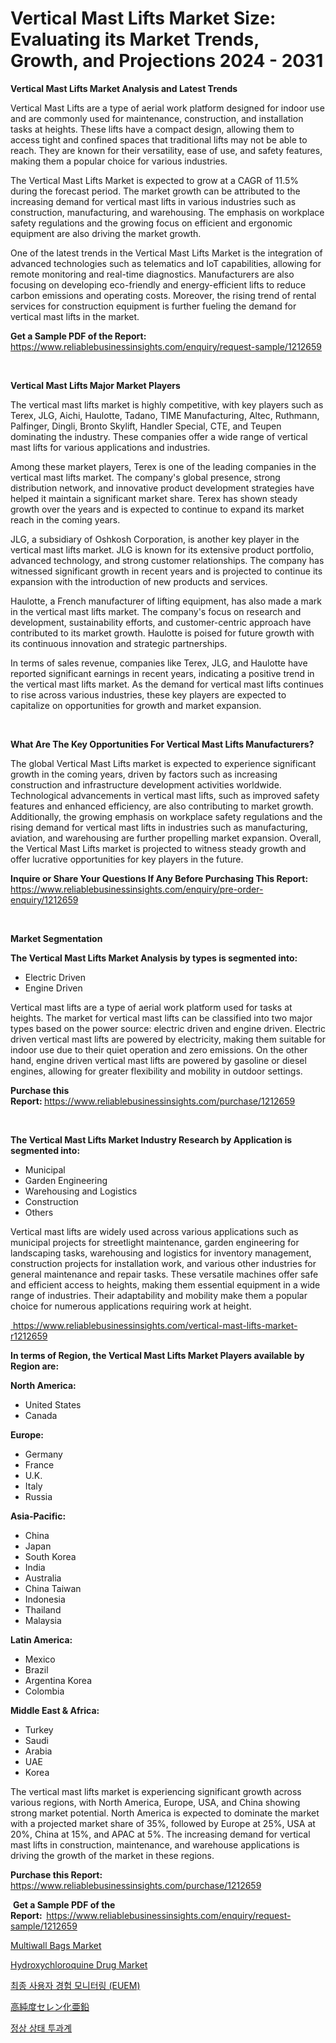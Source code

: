 <p><h1>Vertical Mast Lifts Market Size: Evaluating its Market Trends, Growth, and Projections 2024 - 2031</h1></p><p><strong>Vertical Mast Lifts Market Analysis and Latest Trends</strong></p>
<p><p>Vertical Mast Lifts are a type of aerial work platform designed for indoor use and are commonly used for maintenance, construction, and installation tasks at heights. These lifts have a compact design, allowing them to access tight and confined spaces that traditional lifts may not be able to reach. They are known for their versatility, ease of use, and safety features, making them a popular choice for various industries.</p><p>The Vertical Mast Lifts Market is expected to grow at a CAGR of 11.5% during the forecast period. The market growth can be attributed to the increasing demand for vertical mast lifts in various industries such as construction, manufacturing, and warehousing. The emphasis on workplace safety regulations and the growing focus on efficient and ergonomic equipment are also driving the market growth.</p><p>One of the latest trends in the Vertical Mast Lifts Market is the integration of advanced technologies such as telematics and IoT capabilities, allowing for remote monitoring and real-time diagnostics. Manufacturers are also focusing on developing eco-friendly and energy-efficient lifts to reduce carbon emissions and operating costs. Moreover, the rising trend of rental services for construction equipment is further fueling the demand for vertical mast lifts in the market.</p></p>
<p><strong>Get a Sample PDF of the Report:&nbsp;</strong> <a href="https://www.reliablebusinessinsights.com/enquiry/request-sample/1212659">https://www.reliablebusinessinsights.com/enquiry/request-sample/1212659</a></p>
<p>&nbsp;</p>
<p><strong>Vertical Mast Lifts Major Market Players</strong></p>
<p><p>The vertical mast lifts market is highly competitive, with key players such as Terex, JLG, Aichi, Haulotte, Tadano, TIME Manufacturing, Altec, Ruthmann, Palfinger, Dingli, Bronto Skylift, Handler Special, CTE, and Teupen dominating the industry. These companies offer a wide range of vertical mast lifts for various applications and industries.</p><p>Among these market players, Terex is one of the leading companies in the vertical mast lifts market. The company's global presence, strong distribution network, and innovative product development strategies have helped it maintain a significant market share. Terex has shown steady growth over the years and is expected to continue to expand its market reach in the coming years.</p><p>JLG, a subsidiary of Oshkosh Corporation, is another key player in the vertical mast lifts market. JLG is known for its extensive product portfolio, advanced technology, and strong customer relationships. The company has witnessed significant growth in recent years and is projected to continue its expansion with the introduction of new products and services.</p><p>Haulotte, a French manufacturer of lifting equipment, has also made a mark in the vertical mast lifts market. The company's focus on research and development, sustainability efforts, and customer-centric approach have contributed to its market growth. Haulotte is poised for future growth with its continuous innovation and strategic partnerships.</p><p>In terms of sales revenue, companies like Terex, JLG, and Haulotte have reported significant earnings in recent years, indicating a positive trend in the vertical mast lifts market. As the demand for vertical mast lifts continues to rise across various industries, these key players are expected to capitalize on opportunities for growth and market expansion.</p></p>
<p>&nbsp;</p>
<p><strong>What Are The Key Opportunities For Vertical Mast Lifts Manufacturers?</strong></p>
<p><p>The global Vertical Mast Lifts market is expected to experience significant growth in the coming years, driven by factors such as increasing construction and infrastructure development activities worldwide. Technological advancements in vertical mast lifts, such as improved safety features and enhanced efficiency, are also contributing to market growth. Additionally, the growing emphasis on workplace safety regulations and the rising demand for vertical mast lifts in industries such as manufacturing, aviation, and warehousing are further propelling market expansion. Overall, the Vertical Mast Lifts market is projected to witness steady growth and offer lucrative opportunities for key players in the future.</p></p>
<p><strong>Inquire or Share Your Questions If Any Before Purchasing This Report:</strong> <a href="https://www.reliablebusinessinsights.com/enquiry/pre-order-enquiry/1212659">https://www.reliablebusinessinsights.com/enquiry/pre-order-enquiry/1212659</a></p>
<p>&nbsp;</p>
<p><strong>Market Segmentation</strong></p>
<p><strong>The Vertical Mast Lifts Market Analysis by types is segmented into:</strong></p>
<p><ul><li>Electric Driven</li><li>Engine Driven</li></ul></p>
<p><p>Vertical mast lifts are a type of aerial work platform used for tasks at heights. The market for vertical mast lifts can be classified into two major types based on the power source: electric driven and engine driven. Electric driven vertical mast lifts are powered by electricity, making them suitable for indoor use due to their quiet operation and zero emissions. On the other hand, engine driven vertical mast lifts are powered by gasoline or diesel engines, allowing for greater flexibility and mobility in outdoor settings.</p></p>
<p><strong>Purchase this Report:&nbsp;</strong><a href="https://www.reliablebusinessinsights.com/purchase/1212659">https://www.reliablebusinessinsights.com/purchase/1212659</a></p>
<p>&nbsp;</p>
<p><strong>The Vertical Mast Lifts Market Industry Research by Application is segmented into:</strong></p>
<p><ul><li>Municipal</li><li>Garden Engineering</li><li>Warehousing and Logistics</li><li>Construction</li><li>Others</li></ul></p>
<p><p>Vertical mast lifts are widely used across various applications such as municipal projects for streetlight maintenance, garden engineering for landscaping tasks, warehousing and logistics for inventory management, construction projects for installation work, and various other industries for general maintenance and repair tasks. These versatile machines offer safe and efficient access to heights, making them essential equipment in a wide range of industries. Their adaptability and mobility make them a popular choice for numerous applications requiring work at height.</p></p>
<p><a href="https://www.reliablebusinessinsights.com/vertical-mast-lifts-market-r1212659">&nbsp;https://www.reliablebusinessinsights.com/vertical-mast-lifts-market-r1212659</a></p>
<p><strong>In terms of Region, the Vertical Mast Lifts Market Players available by Region are:</strong></p>
<p>
    <p> <strong> North America: </strong>
        <ul>
            <li>United States</li>
            <li>Canada</li>
        </ul>
        </p> 
    <p> <strong> Europe: </strong>
        <ul>
            <li>Germany</li>
            <li>France</li>
            <li>U.K.</li>
            <li>Italy</li>
            <li>Russia</li>
        </ul>
        </p> 
    <p> <strong> Asia-Pacific: </strong>
        <ul>
            <li>China</li>
            <li>Japan</li>
            <li>South Korea</li>
            <li>India</li>
            <li>Australia</li>
            <li>China Taiwan</li>
            <li>Indonesia</li>
            <li>Thailand</li>
            <li>Malaysia</li>
        </ul>
        </p> 
    <p> <strong> Latin America: </strong>
        <ul>
            <li>Mexico</li>
            <li>Brazil</li>
            <li>Argentina Korea</li>
            <li>Colombia</li>
        </ul>
        </p> 
    <p> <strong> Middle East & Africa: </strong>
        <ul>
            <li>Turkey</li>
            <li>Saudi</li>
            <li>Arabia</li>
            <li>UAE</li>
            <li>Korea</li>
        </ul>
    </p>
    </p>
<p><p>The vertical mast lifts market is experiencing significant growth across various regions, with North America, Europe, USA, and China showing strong market potential. North America is expected to dominate the market with a projected market share of 35%, followed by Europe at 25%, USA at 20%, China at 15%, and APAC at 5%. The increasing demand for vertical mast lifts in construction, maintenance, and warehouse applications is driving the growth of the market in these regions.</p></p>
<p><strong>Purchase this Report: </strong><a href="https://www.reliablebusinessinsights.com/purchase/1212659">https://www.reliablebusinessinsights.com/purchase/1212659</a></p>
<p>&nbsp;<strong>Get a Sample PDF of the Report:&nbsp;&nbsp;</strong><a href="https://www.reliablebusinessinsights.com/enquiry/request-sample/1212659">https://www.reliablebusinessinsights.com/enquiry/request-sample/1212659</a></p>
<p><strong></strong></p>
<p><p><a href="https://github.com/JermaineCrona2023/Market-Research-Report-List-1/blob/main/multiwall-bags-market.md">Multiwall Bags Market</a></p><p><a href="https://github.com/AlysaLedner2023/Market-Research-Report-List-1/blob/main/hydroxychloroquine-drug-market.md">Hydroxychloroquine Drug Market</a></p><p><a href="https://github.com/rahat-gis/Market-Research-Report-List-1/blob/main/297265195908.md">최종 사용자 경험 모니터링 (EUEM)</a></p><p><a href="https://github.com/BrittanyVon20231/Market-Research-Report-List-1/blob/main/7842316102367.md">高純度セレン化亜鉛</a></p><p><a href="https://medium.com/@maksymilianbaran1901/%ED%95%9C%EA%B5%AD%EC%96%B4%EB%A1%9C-%EB%B2%88%EC%97%AD-%EC%8A%A4%ED%85%8C%EB%94%94-%EC%83%81%ED%83%9C-%ED%88%AC%EA%B3%BC%EB%8F%84-%EC%B8%A1%EC%A0%95%EA%B8%B0-%EC%8B%9C%EC%9E%A5-%EC%8B%9C%EC%9E%A5-%EC%A0%90%EC%9C%A0%EC%9C%A8-%EC%8B%9C%EC%9E%A5-%EB%8F%99%ED%96%A5-%EB%B0%8F-%EB%AF%B8%EB%9E%98-%EC%84%B1%EC%9E%A5-%ED%83%90%EC%83%89-fda2506065bb">정상 상태 투과계</a></p></p>